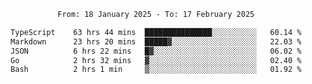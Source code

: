 <div align="center">
<p style="text-align: center;">
<!--START_SECTION:waka-->

```txt
From: 18 January 2025 - To: 17 February 2025

TypeScript    63 hrs 44 mins  ███████████████░░░░░░░░░░   60.14 %
Markdown      23 hrs 20 mins  █████▓░░░░░░░░░░░░░░░░░░░   22.03 %
JSON          6 hrs 22 mins   █▓░░░░░░░░░░░░░░░░░░░░░░░   06.02 %
Go            2 hrs 32 mins   ▓░░░░░░░░░░░░░░░░░░░░░░░░   02.40 %
Bash          2 hrs 1 min     ▒░░░░░░░░░░░░░░░░░░░░░░░░   01.92 %
```

<!--END_SECTION:waka-->
</p>
</div>
